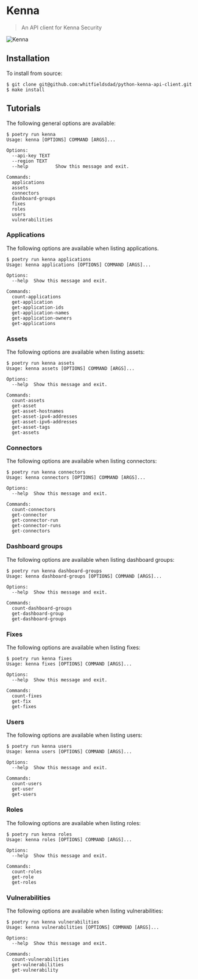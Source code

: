 # Kenna

> An API client for Kenna Security

![Kenna](https://raw.githubusercontent.com/whitfieldsdad/images/main/kenna-hero.png)

## Installation

To install from source:

```shell
$ git clone git@github.com:whitfieldsdad/python-kenna-api-client.git
$ make install
```

## Tutorials

The following general options are available:

```shell
$ poetry run kenna
Usage: kenna [OPTIONS] COMMAND [ARGS]...

Options:
  --api-key TEXT
  --region TEXT
  --help          Show this message and exit.

Commands:
  applications
  assets
  connectors
  dashboard-groups
  fixes
  roles
  users
  vulnerabilities
```

### Applications

The following options are available when listing applications.

```shell
$ poetry run kenna applications
Usage: kenna applications [OPTIONS] COMMAND [ARGS]...

Options:
  --help  Show this message and exit.

Commands:
  count-applications
  get-application
  get-application-ids
  get-application-names
  get-application-owners
  get-applications
```

### Assets

The following options are available when listing assets: 

```shell
$ poetry run kenna assets
Usage: kenna assets [OPTIONS] COMMAND [ARGS]...

Options:
  --help  Show this message and exit.

Commands:
  count-assets
  get-asset
  get-asset-hostnames
  get-asset-ipv4-addresses
  get-asset-ipv6-addresses
  get-asset-tags
  get-assets
```

### Connectors

The following options are available when listing connectors:

```shell
$ poetry run kenna connectors
Usage: kenna connectors [OPTIONS] COMMAND [ARGS]...

Options:
  --help  Show this message and exit.

Commands:
  count-connectors
  get-connector
  get-connector-run
  get-connector-runs
  get-connectors
```

### Dashboard groups

The following options are available when listing dashboard groups:

```shell
$ poetry run kenna dashboard-groups
Usage: kenna dashboard-groups [OPTIONS] COMMAND [ARGS]...

Options:
  --help  Show this message and exit.

Commands:
  count-dashboard-groups
  get-dashboard-group
  get-dashboard-groups
```

### Fixes

The following options are available when listing fixes:

```shell
$ poetry run kenna fixes
Usage: kenna fixes [OPTIONS] COMMAND [ARGS]...

Options:
  --help  Show this message and exit.

Commands:
  count-fixes
  get-fix
  get-fixes
```

### Users

The following options are available when listing users:

```shell
$ poetry run kenna users
Usage: kenna users [OPTIONS] COMMAND [ARGS]...

Options:
  --help  Show this message and exit.

Commands:
  count-users
  get-user
  get-users
```

### Roles

The following options are available when listing roles:

```shell
$ poetry run kenna roles
Usage: kenna roles [OPTIONS] COMMAND [ARGS]...

Options:
  --help  Show this message and exit.

Commands:
  count-roles
  get-role
  get-roles
```

### Vulnerabilities

The following options are available when listing vulnerabilities:

```shell
$ poetry run kenna vulnerabilities
Usage: kenna vulnerabilities [OPTIONS] COMMAND [ARGS]...

Options:
  --help  Show this message and exit.

Commands:
  count-vulnerabilities
  get-vulnerabilities
  get-vulnerability
```
